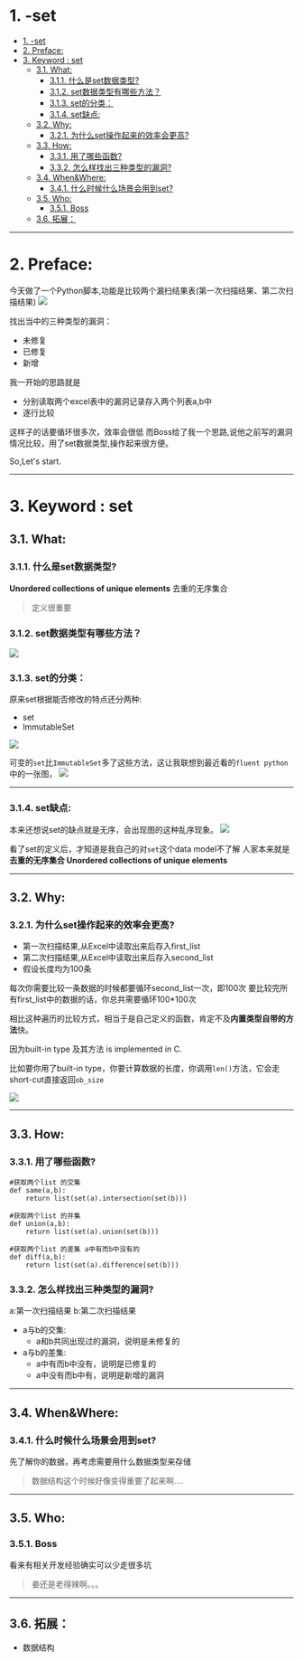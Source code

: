 # 1. -set

<!-- TOC -->

- [1. -set](#1--set)
- [2. Preface:](#2-preface)
- [3. Keyword : set](#3-keyword--set)
    - [3.1. What:](#31-what)
        - [3.1.1. 什么是set数据类型?](#311-什么是set数据类型)
        - [3.1.2. set数据类型有哪些方法？](#312-set数据类型有哪些方法)
        - [3.1.3. set的分类：](#313-set的分类)
        - [3.1.4. set缺点:](#314-set缺点)
    - [3.2. Why:](#32-why)
        - [3.2.1. 为什么set操作起来的效率会更高?](#321-为什么set操作起来的效率会更高)
    - [3.3. How:](#33-how)
        - [3.3.1. 用了哪些函数?](#331-用了哪些函数)
        - [3.3.2. 怎么样找出三种类型的漏洞?](#332-怎么样找出三种类型的漏洞)
    - [3.4. When&Where:](#34-whenwhere)
        - [3.4.1. 什么时候什么场景会用到set?](#341-什么时候什么场景会用到set)
    - [3.5. Who:](#35-who)
        - [3.5.1. Boss](#351-boss)
    - [3.6. 拓展：](#36-拓展)

<!-- /TOC -->

---

# 2. Preface:

今天做了一个Python脚本,功能是比较两个漏扫结果表(第一次扫描结果、第二次扫描结果)
![](https://ws1.sinaimg.cn/large/006tNc79gy1ftfmltepoqj30wy09mn8h.jpg)

找出当中的三种类型的漏洞：

- 未修复
- 已修复
- 新增

我一开始的思路就是

- 分别读取两个excel表中的漏洞记录存入两个列表a,b中
- 逐行比较

这样子的话要循环很多次，效率会很低
而Boss给了我一个思路,说他之前写的漏洞情况比较，用了set数据类型,操作起来很方便。

So,Let's start.

---

# 3. Keyword : set

## 3.1. What:

### 3.1.1. 什么是set数据类型?

**Unordered collections of unique elements**
去重的无序集合

> 定义很重要

### 3.1.2. set数据类型有哪些方法？

![](https://ws4.sinaimg.cn/large/006tNc79gy1ftfn8uqm38j31bi0gqh5q.jpg)

### 3.1.3. set的分类：
原来set根据能否修改的特点还分两种:

- set
- ImmutableSet


![](https://ws2.sinaimg.cn/large/006tNc79gy1ftfnaacywgj31k80gg7qa.jpg)

可变的`set`比`ImmutableSet`多了这些方法，这让我联想到最近看的`fluent python`中的一张图，
![](https://ws4.sinaimg.cn/large/006tNc79gy1ftfnh099rij312e0dkq78.jpg)

---

### 3.1.4. set缺点:

本来还想说set的缺点就是无序，会出现图的这种乱序现象。
![](https://ws1.sinaimg.cn/large/006tNc79gy1ftfnjlaeglj30l6052ado.jpg)

看了set的定义后，才知道是我自己的对`set`这个data model不了解
人家本来就是**去重的无序集合 Unordered collections of unique elements**

---

## 3.2. Why:
### 3.2.1. 为什么set操作起来的效率会更高?

- 第一次扫描结果,从Excel中读取出来后存入first_list
- 第二次扫描结果,从Excel中读取出来后存入second_list
- 假设长度均为100条

每次你需要比较一条数据的时候都要循环second_list一次，即100次
要比较完所有first_list中的数据的话，你总共需要循环100*100次

相比这种遍历的比较方式，相当于是自己定义的函数，肯定不及**内置类型自带的方法**快。

因为built-in type 及其方法 is implemented in C.

比如要你用了built-in type，你要计算数据的长度，你调用`len()`方法，它会走short-cut直接返回`ob_size`

![](https://ws3.sinaimg.cn/large/006tNc79gy1ftfnosw5xzj312i05uk18.jpg)

---

## 3.3. How:

### 3.3.1. 用了哪些函数?

```
#获取两个list 的交集
def same(a,b):
    return list(set(a).intersection(set(b)))

#获取两个list 的并集
def union(a,b):
    return list(set(a).union(set(b)))

#获取两个list 的差集 a中有而b中没有的
def diff(a,b):
    return list(set(a).difference(set(b)))
```

### 3.3.2. 怎么样找出三种类型的漏洞?

a:第一次扫描结果
b:第二次扫描结果

- a与b的交集:
  - a和b共同出现过的漏洞，说明是未修复的 
- a与b的差集:
  - a中有而b中没有，说明是已修复的
  - a中没有而b中有，说明是新增的漏洞 

---

## 3.4. When&Where:

### 3.4.1. 什么时候什么场景会用到set?

先了解你的数据，再考虑需要用什么数据类型来存储

> 数据结构这个时候好像变得重要了起来啊....


---

## 3.5. Who:

### 3.5.1. Boss

看来有相关开发经验确实可以少走很多坑

> 姜还是老得辣啊。。。

---

## 3.6. 拓展：

- 数据结构



